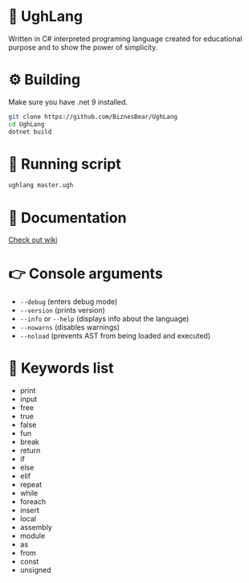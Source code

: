 # 🤡 UghLang
Written in C# interpreted programing language created for educational purpose and to show the power of simplicity.

# ⚙️ Building
Make sure you have .net 9 installed.

```bash
git clone https://github.com/BiznesBear/UghLang
cd UghLang
dotnet build
```

# 🎈 Running script
```bash
ughlang master.ugh
```

# 📄 Documentation
[Check out wiki](https://github.com/BiznesBear/UghLang/wiki)

# 👉 Console arguments
- `--debug` (enters debug mode)
- `--version` (prints version)
- `--info` or `--help` (displays info about the language)
- `--nowarns` (disables warnings)
- `--noload` (prevents AST from being loaded and executed)

# 📄 Keywords list
- print
- input
- free
- true
- false
- fun
- break
- return 
- if
- else
- elif
- repeat
- while
- foreach
- insert
- local
- assembly
- module 
- as
- from
- const
- unsigned
